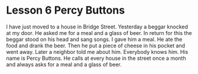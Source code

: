 # Lesson 6 Percy Buttons

I have just moved to a house in Bridge Street. Yesterday a beggar knocked at my door. He asked me for a meal and a glass of beer. In return for this the beggar stood on his head and sang songs. I gave him a meal. He ate the food and drank the beer. Then he put a piece of cheese in his pocket and went away. Later a neighbor told me about him. Everybody knows him. His name is Percy Buttons. He calls at every house in the street once a month and always asks for a meal and a glass of beer.
